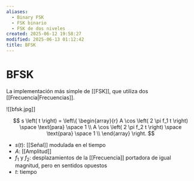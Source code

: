 ```yaml
---
aliases:
  - Binary FSK
  - FSK binario
  - FSK de dos niveles
created: 2025-06-12 19:58:27
modified: 2025-06-13 01:12:42
title: BFSK
---
```


# BFSK

La implementación más simple de [[FSK]], que utiliza dos [[Frecuencia|Frecuencias]].

![[bfsk.jpg]]

$$
s \left( t \right) =
\left\{
    \begin{array}{r}
        A \cos \left( 2 \pi f_1 t \right) \space \text{para} \space 1 \\
        A \cos \left( 2 \pi f_2 t \right) \space \text{para} \space 1 \\
    \end{array}
\right.
$$

- $s \left( t \right)$: [[Señal]] modulada en el tiempo
- $A$: [[Amplitud]]
- $f_1$ y $f_2$: desplazamientos de la [[Frecuencia]] portadora de igual magnitud, pero en sentidos opuestos
- $t$: tiempo
